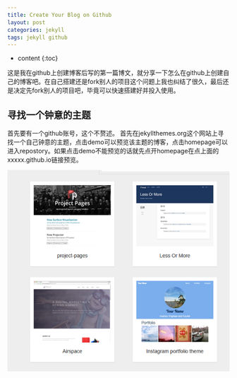 ```yaml
---
title: Create Your Blog on Github
layout: post
categories: jekyll
tags: jekyll github
---
```

* content
{:toc}

这是我在github上创建博客后写的第一篇博文，就分享一下怎么在github上创建自己的博客吧。在自己搭建还是fork别人的项目这个问题上我也纠结了很久，最后还是决定先fork别人的项目吧，毕竟可以快速搭建好并投入使用。

## 寻找一个钟意的主题
首先要有一个github账号，这个不赘述。
首先在jekyllthemes.org这个网站上寻找一个自己钟意的主题，点击demo可以预览该主题的博客，点击homepage可以进入repostory。如果点击demo不能预览的话就先点开homepage在点上面的xxxxx.github.io链接预览。




![](http://github.com/HUSTHuangKai/HUSTHuangKai.github.io/blob/master/_images/CreateYourBlogOnGithub/themes.png)